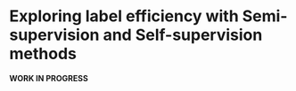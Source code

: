 # Exploring label efficiency with Semi-supervision and Self-supervision methods

**WORK IN PROGRESS**